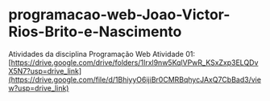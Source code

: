 # programacao-web-Joao-Victor-Rios-Brito-e-Nascimento
Atividades da disciplina Programação Web
Atividade 01: [https://drive.google.com/drive/folders/1Irxl9nw5KqlVPwR_KSxZxp3ELQDvX5N7?usp=drive_link](https://drive.google.com/file/d/1BhiyyO6ijiBr0CMRBqhycJAxQ7CbBad3/view?usp=drive_link)
